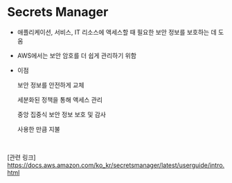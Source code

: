 # Secrets Manager

* 애플리케이션, 서비스, IT 리소스에 액세스할 때 필요한 보안 정보를 보호하는 데 도움

* AWS에서는 보안 암호를 더 쉽게 관리하기 위함

* 이점

	보안 정보를 안전하게 교체
  
	세분화된 정책을 통해 액세스 관리
  
	중앙 집중식 보안 정보 보호 및 감사
  
	사용한 만큼 지불

<br>

[관련 링크] https://docs.aws.amazon.com/ko_kr/secretsmanager/latest/userguide/intro.html  
